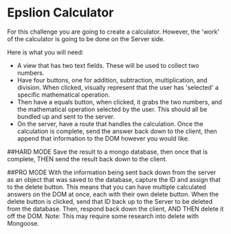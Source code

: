 # Epslion Calculator

For this challenge you are going to create a calculator. However, the 'work' of the calculator is going to be done on the Server side. 

Here is what you will need:
- A view that has two text fields. These will be used to collect two numbers.
- Have four buttons, one for addition, subtraction, multiplication, and division. When clicked, visually represent that the user has 'selected' a specific mathematical operation. 
- Then have a equals button, when clicked, it grabs the two numbers, and the mathematical operation selected by the user. This should all be bundled up and sent to the server. 
- On the server, have a route that handles the calculation. Once the calculation is complete, send the answer back down to the client, then append that information to the DOM however you would like.

##HARD MODE
Save the result to a mongo database, then once that is complete, THEN send the result back down to the client.

##PRO MODE
With the information being sent back down from the server as an object that was saved to the database, capture the ID and assign that to the delete button. This means that you can have multiple calculated answers on the DOM at once, each with their own delete button. When the delete button is clicked, send that ID back up to the Server to be deleted from the database. Then, respond back down the client, AND THEN delete it off the DOM. Note: This may require some research into delete with Mongoose.
